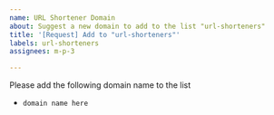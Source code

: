 ```yaml
---
name: URL Shortener Domain
about: Suggest a new domain to add to the list "url-shorteners"
title: '[Request] Add to "url-shorteners"'
labels: url-shorteners
assignees: m-p-3

---
```


Please add the following domain name to the list

* `domain name here`
